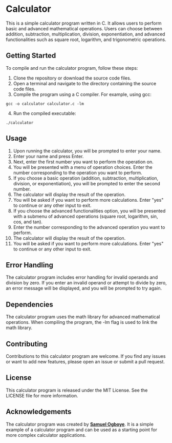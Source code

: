 # Calculator
This is a simple calculator program written in C. It allows users to perform basic and advanced mathematical operations. Users can choose between addition, subtraction, multiplication, division, exponentiation, and advanced functionalities such as square root, logarithm, and trigonometric operations.

## Getting Started
To compile and run the calculator program, follow these steps:

1. Clone the repository or download the source code files.
2. Open a terminal and navigate to the directory containing the source code files.
3. Compile the program using a C compiler. For example, using gcc:
```
gcc -o calculator calculator.c -lm
```

4. Run the compiled executable:
```
./calculator
```

## Usage
1. Upon running the calculator, you will be prompted to enter your name.
2. Enter your name and press Enter.
3. Next, enter the first number you want to perform the operation on.
4. You will be presented with a menu of operation choices. Enter the number corresponding to the operation you want to perform.
5. If you choose a basic operation (addition, subtraction, multiplication, division, or exponentiation), you will be prompted to enter the second number.
6. The calculator will display the result of the operation.
7. You will be asked if you want to perform more calculations. Enter "yes" to continue or any other input to exit.
8. If you choose the advanced functionalities option, you will be presented with a submenu of advanced operations (square root, logarithm, sin, cos, and tan).
9. Enter the number corresponding to the advanced operation you want to perform.
10. The calculator will display the result of the operation.
11. You will be asked if you want to perform more calculations. Enter "yes" to continue or any other input to exit.

## Error Handling
The calculator program includes error handling for invalid operands and division by zero. If you enter an invalid operand or attempt to divide by zero, an error message will be displayed, and you will be prompted to try again.

## Dependencies
The calculator program uses the math library for advanced mathematical operations. When compiling the program, the -lm flag is used to link the math library.

## Contributing
Contributions to this calculator program are welcome. If you find any issues or want to add new features, please open an issue or submit a pull request.

## License
This calculator program is released under the MIT License. See the LICENSE file for more information.

## Acknowledgements
The calculator program was created by [**Samuel Ogboye**](https://github.com/samuelogboye). It is a simple example of a calculator program and can be used as a starting point for more complex calculator applications.